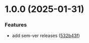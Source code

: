 # 1.0.0 (2025-01-31)


### Features

* add sem-ver releases ([532b43f](https://github.com/NoahSprenger/argus/commit/532b43fb455fc59efa3cfff76a118cde9846cdbb))
